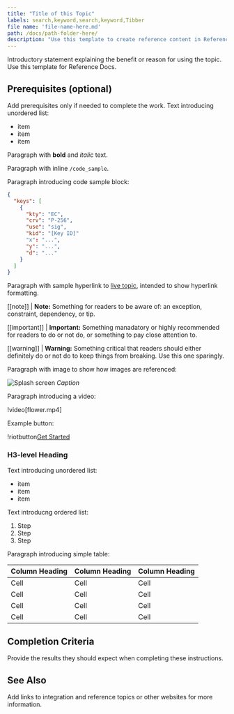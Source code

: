 ```yaml
---
title: "Title of this Topic" 
labels: search,keyword,search,keyword,Tibber
file name: 'file-name-here.md'
path: /docs/path-folder-here/
description: "Use this template to create reference content in Reference Docs."
---
```


Introductory statement explaining the benefit or reason for using the topic. Use this template for Reference Docs.

## Prerequisites (optional)

Add prerequisites only if needed to complete the work. Text introducing unordered list:  

* item  
* item  
* item

Paragraph with **bold** and *italic* text.

Paragraph with inline `/code_sample`. 

Paragraph introducing code sample block:

```json
{
  "keys": [
    {
      "kty": "EC",
      "crv": "P-256",
      "use": "sig",
      "kid": "[Key ID]"
      "x": "...",
      "y": "...",
      "d": "..."
    }
  ]
}
``` 

Paragraph with sample hyperlink to [live topic](/reference-docs/login-and-player-access/accessing-github-projects), intended to show hyperlink formatting. 

[[note]]
| **Note:** Something for readers to be aware of: an exception, constraint, dependency, or tip.

[[important]]
| **Important:** Something manadatory or highly recommended for readers to do or not do, or something to pay close attention to.

[[warning]]
| **Warning:** Something critical that readers should either definitely do or not do to keep things from breaking. Use this one sparingly.

Paragraph with image to show how images are referenced:

![Splash screen](/static/theme-callouts.png)
_Caption_

Paragraph introducing a video: 

!video[flower.mp4]

Example button:

!riotbutton[Get Started](/docs)

### H3-level Heading

Text introducing unordered list:  

* item  
* item  
* item

Text introducng ordered list:  

1. Step  
2. Step  
3. Step

Paragraph introducing simple table:

| Column Heading | Column Heading | Column Heading |
| -------------- | -------------- | -------------- |
| Cell | Cell | Cell |
| Cell | Cell | Cell |
| Cell | Cell | Cell |
| Cell | Cell | Cell |


## Completion Criteria

Provide the results they should expect when completing these instructions.

## See Also

Add links to integration and reference topics or other websites for more information.
